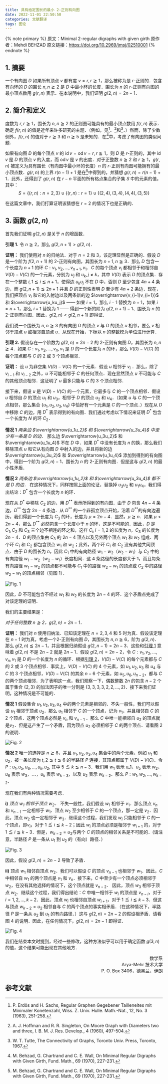 ```yaml
---
title: 具有给定围长的最小 2-正则有向图
date: 2022-11-01 22:50:50
categories: 文献翻译
tags: 图论
---
```


{% note primary %}
原文：Minimal 2-regular digraphs with given girth
原作者：Mehdi BEHZAD
原文链接：https://doi.org/10.2969/jmsj/02510001
{% endnote %}

## 1. 摘要

一个有向图 $D$ 如果所有顶点 $v$ 都有度 $v=r,r\geqq1$，那么被称为是 $r$-正则的．包含有向环的 $D$ 的围长 $n,n\geqq2$ 是 $D$ 中最小环的长度．围长为 $n$ 的 $r$-正则有向图的最小顶点数用 $g(r,n)$ 表示．在本说明中，我们证明 $g(2,n)=2n-1$．

## 2. 简介和定义

度数为 $r,r\geqq1$，围长为 $n,n\geqq2$ 的正则图可能具有的最小顶点数用 $f(r,n)$ 表示．确定 $f(r,n)$ 的值是近年来许多研究的主题．（例如，见[^3]、[^4]和[^5]．）然而，除了少数例外，$f(r,n)$ 的值对于 $r\geqq3$ 和 $n\geqq5$ 是未知的．在[^2]中，考虑了有向图的类似问题．

如果有向图 $D$ 的每个顶点 $v$ 的 $\mathrm{id}\,v=\mathrm{od}\,v=r,r\geqq 1$，则 $D$ 是 $r$-正则的，其中 $\mathrm{id}\,v$ 是 $D$ 的顶点 $v$ 的入度，而 $\mathrm{od}\,v$ 是 $v$ 的出度．对于正整数 $n\geqq2$ 和 $r\geqq1$，$g(r,n)$ 被定义为具有围长（有向图中最小环的长度）$n$ 的 $r$-正则有向图可能拥有的最小顶点数．$g(r,n)$ 的上界 $r(n-1)+1$ 是在[^2]中得到的，并猜想 $g(r,n)=r(n-1)+1$．此外，还得到了 $g(r,n)$ 在 $r-n$ 平面的所有格点集合的子集 $S$ 中的元素的值，其中：
$$S=\{(r,n):n=2,3\}\cup\{(r,n):r=1\}\cup\{(2,4),(3,4),(4,4),(3,5)\}$$

在这篇文章中，我们打算证明该猜想在 $r=2$ 的情况下也是正确的．

## 3. 函数 $g(2,n)$

首先我们证明 $g(2,n)$ 是关于 $n$ 的增函数．

**<span id="Lemma_1">引理 1</span>.** 令 $n\geqq2$，那么 $g(2,n+1)>g(2,n)$．

**证明：** 我们使用对 $n$ 的归纳法．对于 $n=2$ 和 $3$，该定理显然是正确的．假设 $D$ 是一个阶为 $f(2,n+1)$ 的 $2$-正则有向图，其围长为 $n+1,n\geqq3$．那么 $D$ 包含一个长度为 $n+1$ 的环 $C:v_1,v_2,\dots,v_{n+1},v_1$．$C$ 的每个顶点 $v_i$ 都相邻于和相邻自 $V(D)-V(C)$ 的一个元素，分别为 $u_j$ 和 $u_k,j\neq k$，其中 $V(D)$ 表示 $D$ 的顶点集．存在一个整数 $i,1\leqq i\leqq n+1$，使得边 $u_ku_j$ 不在 $D$ 中，否则 $D$ 至少包含 $4n+4$ 条边，而 $g(2,n+1)\leqq2n+1$ 并且 $D$ 的正则性表明 $D$ 至少有 $4n+2$ 条边．现在，我们把顶点 $v_i$ 和它的入射边以及两条新的边 $\overrightarrow{v_{i-1}v_{i+1}}$ 和 $\overrightarrow{u_ku_j}$ —— 如果 $i=1$，那么 $i-1$ 替换为 $n+1$，如果 $i=n+1$，那么 $i+1$ 替换为 $1$ —— 得到一个新的阶为 $g(2,n+1)-1$、围长为 $n$ 的 $2$-正则有向图．因此，$g(2,n)<g(2, n+1)$ 即得证．

我们说一个围长为 $n,n\geqq3$ 的有向图 $D$ 的顶点 $v$ 与 $D$ 的顶点 $u$ 相邻，要么 $v$ 相邻于顶点 $u$ 或相邻自顶点 $u$．从现在开始，下标以 $n$ 的整数模为单位进行计算．

**<span id="Lemma_2">引理 2</span>.** 假设存在一个阶数为 $g(2,n)=2n-2$ 的 $2$-正则有向图 $D$，其围长为 $n,n\geqq4$．如果 $C:v_1,v_2,\dots,v_n,v_1$ 是 $D$ 的一个长度为 $n$ 的环，那么 $V(D)-V(C)$ 的每个顶点都与 $C$ 的 2 或 3 个顶点相邻．

**证明：** 设 $u$ 为非空集 $V(D)-V(C)$ 的一个元素．假设 $u$ 相邻于 $v_i$ ．那么，除了 $v_{i-1}$ 和 $v_{i-2}$ 之外，$u$ 不可能相邻于 $C$ 的任何顶点．现在显然顶点 $u$ 不可能与 $C$ 的其他顶点相邻．这证明了 $u$ 最多只能与 $C$ 的 3 个顶点相邻．

接下来，假设 $u$ 是 $V(D)-V(C)$ 的一个元素，它最多与 $C$ 的一个顶点相邻．假设 $u$ 相邻自 $D$ 的顶点 $u_1$ 和 $u_3$，相邻于 $D$ 的顶点 $u_2$ 和 $u_4$．（如果 $u$ 与 $C$ 的一个顶点相邻，那么集合 $\{u_1,u_2,u_3,u_4\}$ 中恰好有一个元素是 $C$ 的一个顶点．）现在从 $D$ 中移除 $C$ 的边，用 $D^*$ 表示得到的有向图．我们通过考虑以下情况来证明 $D^*$ 包含一个长度为 $N$ 的环 $C_2$．

**情况 1** *两条边 $\overrightarrow{u_1u_2}$ 和 $\overrightarrow{u_3u_4}$ 中至少有一条是 $D$ 的边．* 那么边 $\overrightarrow{u_3u_2}$ 和 $\overrightarrow{u_1u_4}$ 不在 $D$ 中．如果 $D^*$ 中没有长度为 $n$ 的换，那么我们移除顶点 $u$ 和它从有向图 $D$ 中射入的边，并且将新的边 $\overrightarrow{u_3u_2}$ 和 $\overrightarrow{u_1u_4}$ 添加到得到的有向图中，得到一个阶为 $g(2,n)-1$、围长为 $n$ 的 $2$-正则有向图．但是这与 $g(2,n)$ 的最小性矛盾．

**情况 2** *两条边 $\overrightarrow{u_1u_2}$ 和 $\overrightarrow{u_3u_4}$ 都不是 $D$ 的边．* 在这种情况下，同样按照上面的论证，替换掉 $u_3u_2$ 和 $u_1u_4$，我们得出结论：$D^*$ 包含一个长度为 $n$ 的环．

现在从 $D^*$ 中移除 $C_2$ 的边，用 $D^{**}$ 表示所得到的有向图．由于 $D$ 包含 $4n-4$ 条边，$D^{**}$ 包含 $2n-4$ 条边．从 $D^{**}$ 的一个非孤立顶点开始，沿着 $D^{**}$的有向边遍历，我们得到一个长度为 $C_3$ 的环，长度为 $\mu=2n-4$．显然，$\mu\geqq n$．如果 $\mu<2n-4$，那么 $D^{**}$ 必然包含一个长度小于 $n$ 的环，这是不可能的．因此，$D$ 是 $C_1,C_2$ 和 $C_3$ 三个边不相连的环之和，这样 $C_i,i=1,2$ 的长度为 $n$，$C_3$ 的长度为 $2n-4$．$D$ 的顶点集由 $C_3$ 的 $2n-4$ 顶点以及另外两个顶点 $w_1$ 和 $w_2$ 组成．两个环 $C_1$ 和 $C_2$ 都包含顶点 $w_1$ 和 $w_2$；此外，两个环 $C_1$ 和 $C_2$ 没有其他共同顶点．由于 $D$ 的围长为 $n$，因此 $C_1$ 中的有向路径 $w_1-w_2$（$w_2-w_1$）与 $C_2$ 中的有向路径 $w_1-w_2$（$w_2-w_1$）长度相同．这 4 条路径的长度都大于 1，而且每条有向路径 $w_1-w_2$ 的顶点都不可能与 $C_1$ 中的路径 $w_2-w_1$ 的顶点或 $C_2$ 中的路径 $w_2-w_1$ 的顶点相邻（见图 1）．

![Fig. 1](/img/Minimal-2-Regular-Digraphs-Fig-1.png)

因此，$D$ 不可能包含不经过 $w_1$ 和 $w_2$ 的长度为 $2n-4$ 的环．这个矛盾点完成了对该定理的证明．

我们的主要结果是：

*对于任何整数 $n\geqq2$，$g(2,n)=2n-1$．*

**证明：** 我们对 $n$ 使用归纳法．已知该定理在 $n=2,3,4$ 和 $5$ 时为真．假设该定理在 $n-1$ 时为真，考虑一个$2$-正则有向图 $D$，其围长为 $n,n\geqq6$，阶为 $g(2,n)$．那么 $g(2,n)\leqq2n-1$，并且根据归纳假设 $g(2,n-1)=2n-3$．这些和[引理 1](#Lemma_1) 意味着 $g(2,n)$ 不是 $2n-2$ 就是 $2n-1$．假设 $g(2,n)=2n-2$，令 $C:v_1,v_2,\dots,v_n,v_1$ 是 $D$ 的一个长度为 $n$ 的循环．根据[引理 2](#Lemma_2)，$V(D)-V(C)$ 的每个元素都与 $C$ 的 2 或 3 个顶点相邻．事实上，$V(D)-V(C)$ 的 4 个元素，如 $u_1,u_2,u_3$ 和 $u_4$ 与 $C$ 的 3 个顶点相邻，$V(D)-V(C)$ 的其余 $n-6$ 个元素，如 $u_5,u_6,u_{n-2}$，都与 $C$ 的两个顶点相邻．为了表明这一点，我们观察一下，偶数整数 $2n$ 的包含 $n-2$ 个属于集合 $\{2,3\}$ 的加法因子的唯一分割是 $\{3,3,3,3,2,2,\dots,2\}$．接下来我们证明，这种情况是不可能的．

**情况 1** 假设集合 ${u_1,u_2,u_3,u_4}$ 中的两个元素是相邻的．不失一般性，我们可以假设 $u_1$ 相邻于顶点 $u_2$．那么 $u_1$ 相邻于 $C$ 的一个顶点，记为 $v_1$，并且相邻自 $C$ 的 2 个顶点．这两个顶点必然是 $v_n$ 和 $v_{n-1}$ ．那么 $C$ 中唯一能相邻自 $u_2$ 的顶点就是$v_2$．但是这产生了一个矛盾，因为顶点 $u_2$ 必须相邻于 $C$ 的两个顶点．请看图 2 的说明．

![Fig. 2](/img/Minimal-2-Regular-Digraphs-Fig-2.png)

**情况 2** 唯一的选择是 $n\geqq8$，并且 ${u_1,u_2,u_3,u_4}$ 集合中的两个元素，例如 $u_1$ 和 $u_2$，被一条长度为 $t,2\leqq t\leqq6$ 的半路径 $P$ 连接，其顶点都属于 $V(D)-V(C)$．令 $P:u_1,u_5,u_6,\dots,u_k,u_2,$ 其中 $5\leqq k\leqq n-3$．我们用 $w_1$ 表示 u_1，$u_5$ 表示 $w_2$，$u_6$ 表示 $w_3$，$\cdots$，$u_k$ 表示 $w_{k-3}$，以及 $u_2$ 表示 $w_{k-2}$．那么 $P:w_1,w_2,\dots,w_{k-2}$．

现在我们有两种情况需要考虑．

**i)** *顶点 $w_1$ 相邻于顶点 $w_2$．* 不失一般性，我们假设 $w_1$ 相邻于 $v_1$．那么顶点 $v_n$ 和 $v_{n-1}$ 一定相邻于 $w_1$．顶点 $w_2$ 至少相邻于 $C$ 的一个顶点，那一定是 $v_2$．因此，顶点 $w_2$ 也一定相邻于 $w_3$．继续这个过程，我们发现 $w_i$ 只能相邻于 $C$ 的一个顶点，即$v_i$，对于 $1\leqq i\leqq k-2$；因此 $w_i$ 的顶点必须是相邻于 $w_{i+1}$ 的，对于 $1\leqq i\leqq k-3$．但是，$w_{k-2}=u_2$与两个 $C$ 的顶点的相邻关系是不可能的．(请注意，半路径 $P$ 是一条从 $u_1$ 到 $u_2$ 的（有向）路径．）

![Fig. 3](/img/Minimal-2-Regular-Digraphs-Fig-3.png)

因此，假设 $g(2,n)=2n-2$ 导致了矛盾．

**ii)** 顶点 $w_1$ 相邻自顶点 $w_2$．我们可以假设 $C$ 的顶点 $v_{n-1}$ 也相邻于 $w_1$．因此，$C$ 中相邻自 $w_1$ 的两个顶点是 $v_1$ 和 $v_n$．接下来，$C$ 中至少有一个顶点必须相邻于 $w_2$，在没有其他选择的情况下，这个顶点就是 $v_{n-2}$． 因此，顶点 $w_3$ 相邻于顶点 $w_2$．继续这个过程，我们得出结论：$C$ 中唯一相邻于 $w_i$ 的顶点是 $v_{n-i}$，对于 $i=1,2,\dots,k-2$．因此，顶点 $w_i$ 也相邻自顶点 $w_{i+1}$，对于 $1\leqq i\leqq k-3$．但这与顶点 $w_{k-2}=u_2$ 相邻自与 $C$ 的两个顶点的事实相矛盾．（在这种情况下，半路径 $P$ 是一条从 $u_2$ 到 $u_1$ 的有向路径．）这与 $g(2,n)=2n-2$ 的假设相矛盾．请看图 4 的说明．因此，在任何情况下，$g(2,n)=2n-1$ 即得证．

![Fig. 4](/img/Minimal-2-Regular-Digraphs-Fig-4.png)

我们在结束本文时提到，经过一些修改，这种方法似乎可以用于确定函数 $g(3,n)$ 的值，这个结果可能出现在其他地方．

<div style="text-align:end">数学系</br>Arya-Mehr 技术大学</br>P. O. Box 3406，德黑兰，伊朗</div>

## 参考文献

[^1]: M. Behzad and G. Chartrand, An Introduction to Theory of Graphs, Allyn and Bacon Inc., 1971.
[^2]: M. Behzad, G. Chartrand and C. E. Wall, On Minimal Regular Digraphs with Given Girth, Fund. Math., 69 (1970), 227-231.
[^3]: P. Erdös and H. Sachs, Regular Graphen Gegebener Tailleneites mit Minimaler Konetenzahl, Wiss. Z. Univ. Hulle. Math.-Nat., 12, No. 3 (1963), 251-258.
[^4]: A. J. Hoffman and R. R. Singleton, On Moore Graph with Diameters two and three, I. B. M. J. Res. Develop., 4 (1960), 497-504.
[^5]: W. T. Tutte, The Connectivity of Graphs, Toronto Univ. Press, Toronto, 1967.